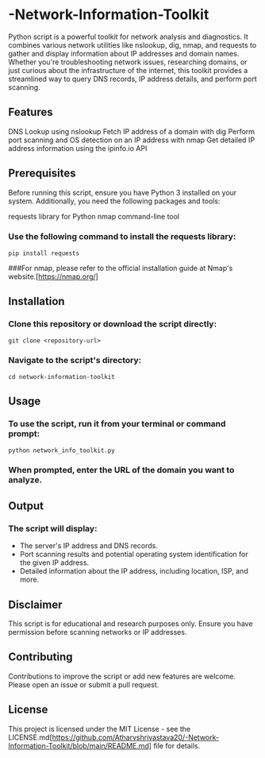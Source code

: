 # -Network-Information-Toolkit
Python script is a powerful toolkit for network analysis and diagnostics. 
It combines various network utilities like nslookup, dig, nmap, and requests to gather and display information about IP addresses and domain names. Whether you're troubleshooting network issues, researching domains, or just curious about the infrastructure of the internet, this toolkit provides a streamlined way to query DNS records, IP address details, and perform port scanning.

## Features
DNS Lookup using nslookup
Fetch IP address of a domain with dig
Perform port scanning and OS detection on an IP address with nmap
Get detailed IP address information using the ipinfo.io API

## Prerequisites
Before running this script, ensure you have Python 3 installed on your system. Additionally, you need the following packages and tools:

requests library for Python
nmap command-line tool

### Use the following command to install the requests library:

```
pip install requests
```
###For nmap, please refer to the official installation guide at Nmap's website.[https://nmap.org/]

## Installation
### Clone this repository or download the script directly:
```
git clone <repository-url>
```
### Navigate to the script's directory:
```
cd network-information-toolkit
```
## Usage
### To use the script, run it from your terminal or command prompt:
```
python network_info_toolkit.py
```
### When prompted, enter the URL of the domain you want to analyze.

## Output
### The script will display:

+ The server's IP address and DNS records.
+ Port scanning results and potential operating system identification for the given IP address.
+ Detailed information about the IP address, including location, ISP, and more.

## Disclaimer
This script is for educational and research purposes only. Ensure you have permission before scanning networks or IP addresses.

## Contributing
Contributions to improve the script or add new features are welcome. Please open an issue or submit a pull request.

## License
This project is licensed under the MIT License - see the LICENSE.md[https://github.com/Atharvshrivastava20/-Network-Information-Toolkit/blob/main/README.md] file for details.





